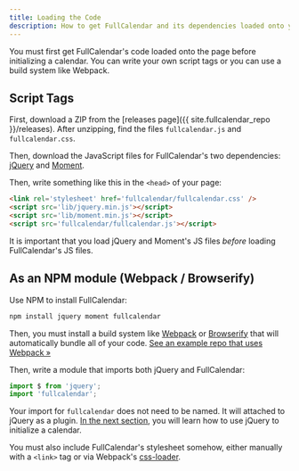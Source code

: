 ```yaml
---
title: Loading the Code
description: How to get FullCalendar and its dependencies loaded onto your page.
---
```


You must first get FullCalendar's code loaded onto the page before initializing a calendar. You can write your own script tags or you can use a build system like Webpack.


## Script Tags

First, download a ZIP from the [releases page]({{ site.fullcalendar_repo }}/releases). After unzipping, find the files `fullcalendar.js` and `fullcalendar.css`.

Then, download the JavaScript files for FullCalendar's two dependencies: [jQuery](https://jquery.com/) and [Moment](https://momentjs.com/).

Then, write something like this in the `<head>` of your page:

```html
<link rel='stylesheet' href='fullcalendar/fullcalendar.css' />
<script src='lib/jquery.min.js'></script>
<script src='lib/moment.min.js'></script>
<script src='fullcalendar/fullcalendar.js'></script>
```

It is important that you load jQuery and Moment's JS files *before* loading FullCalendar's JS files.


## As an NPM module (Webpack / Browserify)

Use NPM to install FullCalendar:

```sh
npm install jquery moment fullcalendar
```

Then, you must install a build system like [Webpack](https://webpack.js.org/) or [Browserify](https://browserify.org/) that will automatically bundle all of your code. [See an example repo that uses Webpack &raquo;](https://github.com/fullcalendar/webpack-example/tree/v3)

Then, write a module that imports both jQuery and FullCalendar:

```js
import $ from 'jquery';
import 'fullcalendar';
```

Your import for `fullcalendar` does not need to be named. It will attached to jQuery as a plugin. [In the next section](initialization), you will learn how to use jQuery to initialize a calendar.

You must also include FullCalendar's stylesheet somehow, either manually with a `<link>` tag or via Webpack's [css-loader](https://github.com/webpack-contrib/css-loader).

